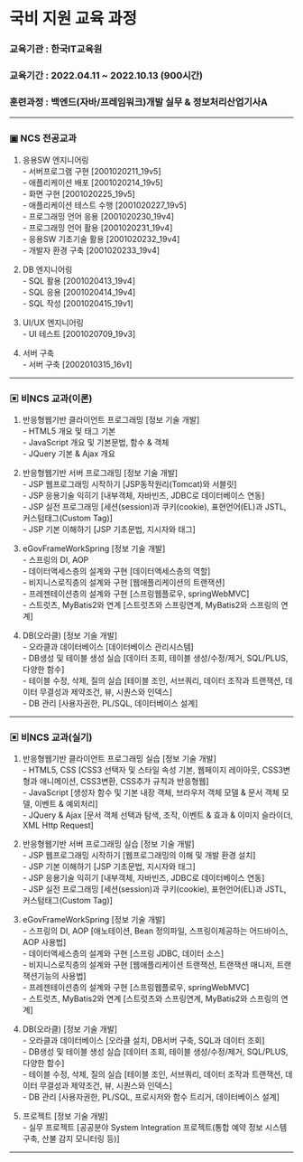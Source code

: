 # 국비 지원 교육 과정
### 교육기관 : 한국IT교육원
### 교육기간 : 2022.04.11 ~ 2022.10.13 (900시간)
### 훈련과정 : 백엔드(자바/프레임워크)개발 실무 & 정보처리산업기사A
---
### ▣ NCS 전공교과
  1. 응용SW 엔지니어링  
    - 서버프로그램 구현 [2001020211_19v5]  
    - 애플리케이션 배포 [2001020214_19v5]  
    - 화면 구현 [2001020225_19v5]  
    - 애플리케이션 테스트 수행 [2001020227_19v5]  
    - 프로그래밍 언어 응용 [2001020230_19v4]  
    - 프로그래밍 언어 활용 [2001020231_19v4]  
    - 응용SW 기초기술 활용 [2001020232_19v4]  
    - 개발자 환경 구축 [2001020233_19v4]  
      
  2. DB 엔지니어링  
    - SQL 활용 [2001020413_19v4]  
    - SQL 응용 [2001020414_19v4]  
    - SQL 작성 [2001020415_19v1]  
      
  3. UI/UX 엔지니어링  
    - UI 테스트 [2001020709_19v3]  
    
  4. 서버 구축  
    - 서버 구축 [2002010315_16v1]  
  
---
### ▣ 비NCS 교과(이론)
  1. 반응형웹기반 클라이언트 프로그래밍 [정보 기술 개발]  
    - HTML5 개요 및 태그 기본  
    - JavaScript 개요 및 기본문법, 함수 & 객체  
    - JQuery 기본 & Ajax 개요  
    
  2. 반응형웹기반 서버 프로그래밍 [정보 기술 개발]  
    - JSP 웹프로그래밍 시작하기 [JSP동작원리(Tomcat)와 서블릿]  
    - JSP 응용기술 익히기 [내부객체, 자바빈즈, JDBC로 데이터베이스 연동]  
    - JSP 실전 프로그래밍 [세션(session)과 쿠키(cookie), 표현언어(EL)과 JSTL, 커스텀태그(Custom Tag)]  
    - JSP 기본 이해하기 [JSP 기초문법, 지시자와 태그]  
    
  3. eGovFrameWorkSpring [정보 기술 개발]  
    - 스프링의 DI, AOP  
    - 데이터액세스층의 설계와 구현 [데이터액세스층의 역할]  
    - 비지니스로직층의 설계와 구현 [웹애플리케이션의 트랜잭션]  
    - 프레젠테이션층의 설계와 구현 [스프링웹플로우, springWebMVC]  
    - 스트럿츠, MyBatis2와 연계 [스트럿츠와 스프링연계, MyBatis2와 스프링의 연계]  
    
  4. DB(오라클) [정보 기술 개발]  
    - 오라클과 데이터베이스 [데이터베이스 관리시스템]  
    - DB생성 및 테이블 생성 실습 [데이터 조회, 테이블 생성/수정/제거, SQL/PLUS, 다양한 함수]  
    - 테이블 수정, 삭제, 질의 실습 [테이블 조인, 서브쿼리, 데이터 조작과 트랜잭션, 데이터 무결성과 제약조건, 뷰, 시퀀스와 인덱스]  
    - DB 관리 [사용자권한, PL/SQL, 데이터베이스 설계]  
     
---
### ▣ 비NCS 교과(실기)
  1. 반응형웹기반 클라이언트 프로그래밍 실습 [정보 기술 개발]  
    - HTML5, CSS [CSS3 선택자 및 스타일 속성 기본, 웹페이지 레이아웃, CSS3변형과 애니메이션, CSS3변환, CSS추가 규칙과 반응형웹]  
    - JavaScript [생성자 함수 및 기본 내장 객체, 브라우저 객체 모델 & 문서 객체 모델, 이벤트 & 예외처리]  
    - JQuery & Ajax [문서 객체 선택과 탐색, 조작, 이벤트 & 효과 & 이미지 슬라이더, XML Http Request]  
    
  2. 반응형웹기반 서버 프로그래밍 실습 [정보 기술 개발]  
    - JSP 웹프로그래밍 시작하기 [웹프로그래밍의 이해 및 개발 환경 설치]  
    - JSP 기본 이해하기 [JSP 기초문법, 지시자와 태그]  
    - JSP 응용기술 익히기 [내부객체, 자바빈즈, JDBC로 데이터베이스 연동]  
    - JSP 실전 프로그래밍 [세션(session)과 쿠키(cookie), 표현언어(EL)과 JSTL, 커스텀태그(Custom Tag)]  
    
  3. eGovFrameWorkSpring [정보 기술 개발]  
    - 스프링의 DI, AOP [애노테이션, Bean 정의파일, 스프링이제공하는 어드바이스, AOP 사용법]  
    - 데이터액세스층의 설계와 구현 [스프링 JDBC, 데이터 소스]  
    - 비지니스로직층의 설계와 구현 [웹애플리케이션 트랜잭션, 트랜잭션 매니저, 트랜잭션기능의 사용법]  
    - 프레젠테이션층의 설계와 구현 [스프링웹플로우, springWebMVC]  
    - 스트럿츠, MyBatis2와 연계 [스트럿츠와 스프링연계, MyBatis2와 스프링의 연계]  
    
  4. DB(오라클) [정보 기술 개발]  
    - 오라클과 데이터베이스 [오라클 설치, DB서버 구축, SQL과 데이터 조회]  
    - DB생성 및 테이블 생성 실습 [데이터 조회, 테이블 생성/수정/제거, SQL/PLUS, 다양한 함수]  
    - 테이블 수정, 삭제, 질의 실습 [테이블 조인, 서브쿼리, 데이터 조작과 트랜잭션, 데이터 무결성과 제약조건, 뷰, 시퀀스와 인덱스]  
    - DB 관리 [사용자권한, PL/SQL, 프로시저와 함수 트리거, 데이터베이스 설계]  
    
  5. 프로젝트 [정보 기술 개발]  
    - 실무 프로젝트 [공공분야 System Integration 프로젝트(통합 예약 정보 시스템 구축, 산불 감지 모니터링 등)]  
---
